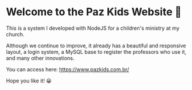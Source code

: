 <h1> Welcome to the Paz Kids Website 🎉 </h1>

This is a system I developed with NodeJS for a children's ministry at my church.

Although we continue to improve, it already has a beautiful and responsive layout, a login system, a MySQL base to register the professors who use it, and many other innovations.

You can access here: https://www.pazkids.com.br/

Hope you like it! 😀
